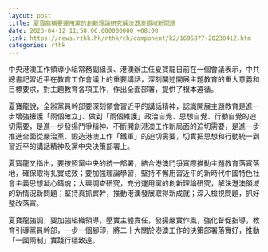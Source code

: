 ```yaml
---
layout: post
title: 夏寶龍稱要運用黨的創新理論研究解決港澳領域新問題
date: 2023-04-12 11:58:06.000000000 +08:00
link: https://news.rthk.hk/rthk/ch/component/k2/1695877-20230412.htm
categories: rthk
---
```


中央港澳工作領導小組常務副組長、港澳辦主任夏寶龍日前在一個會議表示，中共總書記習近平在教育工作會議上的重要講話，深刻闡述開展主題教育的重大意義和目標要求，對主題教育各項工作，作出全面部署，提供了根本遵循。

夏寶龍說，全辦黨員幹部要深刻領會習近平的講話精神，認識開展主題教育是進一步增強擁護「兩個確立」、做到「兩個維護」政治自覺、思想自覺、行動自覺的迫切需要，是進一步發揚鬥爭精神、不斷開創港澳工作新局面的迫切需要，是進一步推進全面從嚴治黨、鍛造港澳工作「鐵軍」的迫切需要，切實把思想和行動統一到習近平的講話精神及黨中央決策部署上。

夏寶龍又指出，要按照黨中央的統一部署，結合港澳鬥爭實際推動主題教育落實落地，確保取得扎實成效；要加強理論學習，堅持不懈用習近平的新時代中國特色社會主義思想凝心鑄魂；大興調查研究，充分運用黨的創新理論研究，解決港澳領域的新情況新問題；堅持真抓實幹，推動港澳發展取得新成就；深入檢視問題，抓好整改落實。

夏寶龍強調，要加強組織領導，壓實主體責任，發揚嚴實作風，強化督促指導，教育引導黨員幹部，一步一個腳印，將二十大關於港澳工作的決策部署落實好，推動「一國兩制」實踐行穩致遠。
